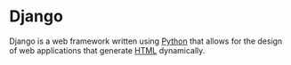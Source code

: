 # Django

Django is a web framework written using [Python](/Python) that allows for the design of web applications that generate [HTML](/HTML) dynamically.
